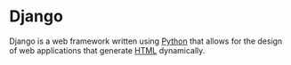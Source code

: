 # Django

Django is a web framework written using [Python](/Python) that allows for the design of web applications that generate [HTML](/HTML) dynamically.
